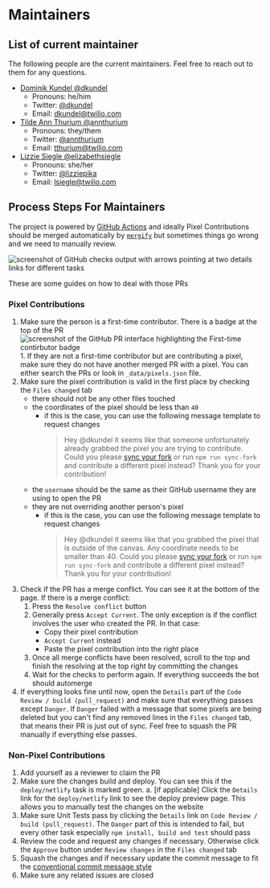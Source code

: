 # Maintainers

## List of current maintainer

The following people are the current maintainers. Feel free to reach out to them for any questions.

- [Dominik Kundel @dkundel](https://github.com/dkundel)
  - Pronouns: he/him
  - Twitter: [@dkundel](https://twitter.com/dkundel)
  - Email: [dkundel@twilio.com](mailto:dkundel@twilio.com)
- [Tilde Ann Thurium @annthurium](https://github.com/annthurium)
  - Pronouns: they/them
  - Twitter: [@annthurium](https://twitter.com/annthurium)
  - Email: [tthurium@twilio.com](mailto:tthurium@twilio.com)
- [Lizzie Siegle @elizabethsiegle](https://github.com/elizabethsiegle)
  - Pronouns: she/her
  - Twitter: [@lizziepika](https://twitter.com/lizziepika)
  - Email: [lsiegle@twilio.com](mailto:lsiegle@twilio.com)

## Process Steps For Maintainers

The project is powered by [GitHub Actions](https://github.com/features/actions) and ideally Pixel Contributions should be merged automatically by [`mergify`](https://mergify.io/) but sometimes things go wrong and we need to manually review.

![screenshot of GitHub checks output with arrows pointing at two details links for different tasks](images/github-actions-check.png)

These are some guides on how to deal with those PRs

### Pixel Contributions

1. Make sure the person is a first-time contributor. There is a badge at the top of the PR
   ![screenshot of the GitHub PR interface highlighting the `First-time contirbutor` badge](images/first-time-screenshot.png) 1. If they are not a first-time contributor but are contributing a pixel, make sure they do not have another merged PR with a pixel. You can either search the PRs or look in `_data/pixels.json` file.
2. Make sure the pixel contribution is valid in the first place by checking the `Files changed` tab
   - there should not be any other files touched
   - the coordinates of the pixel should be less than `40`
     - if this is the case, you can use the following message template to request changes
       > Hey @dkundel it seems like that someone unfortunately already grabbed the pixel you are trying to contribute. Could you please [sync your fork](https://help.github.com/en/articles/syncing-a-fork) or run `npm run sync-fork` and contribute a different pixel instead? Thank you for your contribution!
   - the `username` should be the same as their GitHub username they are using to open the PR
   - they are not overriding another person's pixel
     - if this is the case, you can use the following message template to request changes
       > Hey @dkundel it seems like that you grabbed the pixel that is outside of the canvas. Any coordinate needs to be smaller than 40. Could you please [sync your fork](https://help.github.com/en/articles/syncing-a-fork) or run `npm run sync-fork` and contribute a different pixel instead? Thank you for your contribution!
3. Check if the PR has a merge conflict. You can see it at the bottom of the page. If there is a merge conflict:
   1. Press the `Resolve conflict` button
   2. Generally press `Accept Current`. The only exception is if the conflict involves the user who created the PR. In that case:
      - Copy their pixel contribution
      - `Accept Current` instead
      - Paste the pixel contribution into the right place
   3. Once all merge conflicts have been resolved, scroll to the top and finish the resolving at the top right by committing the changes
   4. Wait for the checks to perform again. If everything succeeds the bot should automerge
4. If everything looks fine until now, open the `Details` part of the `Code Review / build (pull_request)` and make sure that everything passes except `Danger`. If `Danger` failed with a message that some pixels are being deleted but you can't find any removed lines in the `Files changed` tab, that means their PR is just out of sync. Feel free to squash the PR manually if everything else passes.

### Non-Pixel Contributions

1. Add yourself as a reviewer to claim the PR
2. Make sure the changes build and deploy. You can see this if the `deploy/netlify` task is marked green.
   a. [if applicable] Click the `Details` link for the `deploy/netlify` link to see the deploy preview page. This allows you to manually test the changes on the website
3. Make sure Unit Tests pass by clicking the `Details` link on `Code Review / build (pull_request)`. The `Danger` part of this is intended to fail, but every other task especially `npm install, build and test` should pass
4. Review the code and request any changes if necessary. Otherwise click the `Approve` button under `Review changes` in the `Files changed` tab
5. Squash the changes and if necessary update the commit message to fit the [conventional commit message style](https://github.com/angular/angular/blob/master/CONTRIBUTING.md#commit)
6. Make sure any related issues are closed
